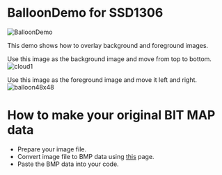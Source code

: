# BalloonDemo for SSD1306

![BalloonDemo](https://github.com/user-attachments/assets/0e9a7e6e-704e-4edd-9157-e7194756fb1d)

This demo shows how to overlay background and foreground images.   

Use this image as the background image and move from top to bottom.   
![cloud1](https://github.com/user-attachments/assets/6b64cbaa-242f-45a9-8a55-766b0550942f)

Use this image as the foreground image and move it left and right.   
![balloon48x48](https://github.com/user-attachments/assets/cd01a2b7-373b-4369-8cc6-f1ccac1bb9b4)

# How to make your original BIT MAP data   
- Prepare your image file.   
- Convert image file to BMP data using [this](https://www.mischianti.org/2021/07/14/ssd1306-oled-display-draw-images-splash-and-animations-2/) page.   
- Paste the BMP data into your code.   



